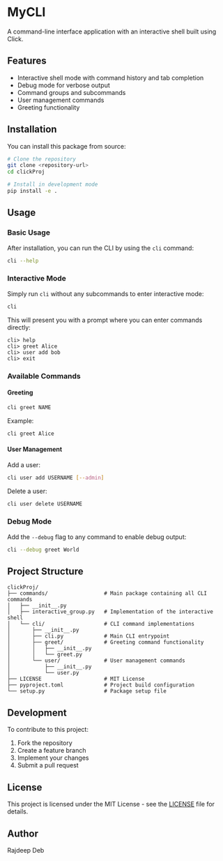 # MyCLI

A command-line interface application with an interactive shell built using Click.

## Features

- Interactive shell mode with command history and tab completion
- Debug mode for verbose output
- Command groups and subcommands
- User management commands
- Greeting functionality

## Installation

You can install this package from source:

```bash
# Clone the repository
git clone <repository-url>
cd clickProj

# Install in development mode
pip install -e .
```

## Usage

### Basic Usage

After installation, you can run the CLI by using the `cli` command:

```bash
cli --help
```

### Interactive Mode

Simply run `cli` without any subcommands to enter interactive mode:

```bash
cli
```

This will present you with a prompt where you can enter commands directly:

```
cli> help
cli> greet Alice
cli> user add bob
cli> exit
```

### Available Commands

#### Greeting

```bash
cli greet NAME
```

Example:
```bash
cli greet Alice
```

#### User Management

Add a user:
```bash
cli user add USERNAME [--admin]
```

Delete a user:
```bash
cli user delete USERNAME
```

### Debug Mode

Add the `--debug` flag to any command to enable debug output:

```bash
cli --debug greet World
```

## Project Structure

```
clickProj/
├── commands/                  # Main package containing all CLI commands
│   ├── __init__.py
│   ├── interactive_group.py   # Implementation of the interactive shell
│   └── cli/                   # CLI command implementations
│       ├── __init__.py
│       ├── cli.py             # Main CLI entrypoint
│       ├── greet/             # Greeting command functionality 
│       │   ├── __init__.py
│       │   └── greet.py
│       └── user/              # User management commands
│           ├── __init__.py
│           └── user.py
├── LICENSE                    # MIT License
├── pyproject.toml             # Project build configuration
└── setup.py                   # Package setup file
```

## Development

To contribute to this project:

1. Fork the repository
2. Create a feature branch
3. Implement your changes
4. Submit a pull request

## License

This project is licensed under the MIT License - see the [LICENSE](LICENSE) file for details.

## Author

Rajdeep Deb
